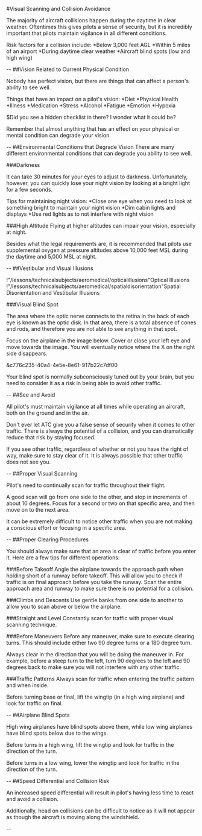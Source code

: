 #Visual Scanning and Collision Avoidance

The majority of aircraft collisions happen during the daytime in clear weather. Oftentimes this gives pilots a sense of security, but it is incredibly important that pilots maintain vigilance in all different conditions.

Risk factors for a collision include:
*Below 3,000 feet AGL
*Within 5 miles of an airport
*During daytime clear weather
*Aircraft blind spots (low and high wing)



--
##Vision Related to Current Physical Condition

Nobody has perfect vision, but there are things that can affect a person's ability to see well.

Things that have an impact on a pilot's vision:
*Diet
*Physical Health
*Illness
*Medication
*Stress
*Alcohol
*Fatigue
*Emotion
*Hypoxia

$Did you see a hidden checklist in there? I wonder what it could be?

Remember that almost anything that has an effect on your physical or mental condition can degrade your vision.

--
##Environmental Conditions that Degrade Vision
There are many different environmental conditions that can degrade you ability to see well.

###Darkness

It can take 30 minutes for your eyes to adjust to darkness. Unfortunately, however, you can quickly lose your night vision by looking at a bright light for a few seconds.

Tips for maintaining night vision:
*Close one eye when you need to look at something bright to maintain your night vision
*Dim cabin lights and displays
*Use red lights as to not interfere with night vision

###High Altitude
Flying at higher altitudes can impair your vision, especially at night.

Besides what the legal requirements are, it is recommended that pilots use supplemental oxygen at pressure altitudes above 10,000 feet MSL during the daytime and 5,000 MSL at night.


--
##Vestibular and Visual Illusions

!"/lessons/technicalsubjects/aeromedical/opticalillusions"Optical Illusions
!"/lessons/technicalsubjects/aeromedical/spatialdisorientation"Spatial Disorientation and Vestibular Illusions

###Visual Blind Spot

The area where the optic nerve connects to the retina in the back of each eye is known as the optic disk. In that area, there is a total absence of cones and rods, and therefore you are not able to see anything in that spot.

Focus on the airplane in the image below. Cover or close your left eye and move towards the image. You will eventually notice where the X on the right side disappears.

&c776c235-40a4-4e5e-8e61-917b22c7df00

Your blind spot is normally subconsciously tuned out by your brain, but you need to consider it as a risk in being able to avoid other traffic.

--
##See and Avoid

All pilot's must maintain vigilance at all times while operating an aircraft, both on the ground and in the air.

Don't ever let ATC give you a false sense of security when it comes to other traffic. There is always the potential of a collision, and you can dramatically reduce that risk by staying focused.

If you see other traffic, regardless of whether or not you have the right of way, make sure to stay clear of it. It is always possible that other traffic does not see you.

--
##Proper Visual Scanning

Pilot's need to continually scan for traffic throughout their flight.

A good scan will go from one side to the other, and stop in increments of about 10 degrees. Focus for a second or two on that specific area, and then move on to the next area.

It can be extremely difficult to notice other traffic when you are not making a conscious effort or focusing in a specific area.

--
##Proper Clearing Procedures

You should always make sure that an area is clear of traffic before you enter it. Here are a few tips for different operations:

###Before Takeoff
Angle the airplane towards the approach path when holding short of a runway before takeoff. This will allow you to check if traffic is on final approach before you take the runway.
Scan the entire approach area and runway to make sure there is no potential for a collision.

###Climbs and Descents
Use gentle banks from one side to another to allow you to scan above or below the airplane.

###Straight and Level
Constantly scan for traffic with proper visual scanning technique.

###Before Maneuvers
Before any maneuver, make sure to execute clearing turns. This should include either two 90 degree turns or a 180 degree turn.

Always clear in the direction that you will be doing the maneuver in. For example, before a steep turn to the left, turn 90 degrees to the left and 90 degrees back to make sure you will not interfere with any other traffic.

###Traffic Patterns
Always scan for traffic when entering the traffic pattern and when inside.

Before turning base or final, lift the wingtip (in a high wing airplane) and look for traffic on final.

--
##Airplane Blind Spots

High wing airplanes have blind spots above them, while low wing airplanes have blind spots below due to the wings.

Before turns in a high wing, lift the wingtip and look for traffic in the direction of the turn.

Before turns in a low wing, lower the wingtip and look for traffic in the direction of the turn.

--
##Speed Differential and Collision Risk

An increased speed differential will result in pilot's having less time to react and avoid a collision.

Additionally, head on collisions can be difficult to notice as it will not appear as though the aircraft is moving along the windshield.

--



